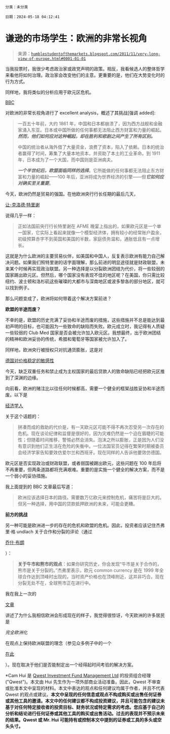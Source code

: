 ```

分类：未分类

日期：2024-05-18 04:12:41

```

# 谦逊的市场学生：欧洲的非常长视角

> 来源：[`humblestudentofthemarkets.blogspot.com/2011/11/very-long-view-of-europe.html#0001-01-01`](https://humblestudentofthemarkets.blogspot.com/2011/11/very-long-view-of-europe.html#0001-01-01)

当我投票时，我很少考虑政治家或政党声明的政策。相反，我看候选人的整体哲学来看他将如何治理。政治家会改变他们的主意。更重要的是，他们在大势变化时的行为方式。

同样地，我将类似的分析应用于欧元区危机。

[BBC](http://www.bbc.co.uk/news/magazine-15619946)

对欧洲的非常长视角进行了 excellent analysis，概述了其挑战[强调 added]:

> 一百五十年前，大约 1861 年，中国和日本都崩溃了，因为西方战舰和金融家涌入东亚。日本或中国所做的任何事都无法阻止西方财富和力量的崛起。***然而，他们如何应对这种崛起，却在胜利和悲剧之间产生了所有区别。***
> 
> 中国的统治者从海外借了大量资金，浪费了资本，陷入了依赖。日本的统治者赢得了时间，筹集了大量本地资本，并资助了本土的工业革命。到 1911 年，日本成为了一个大国，而中国则是亚洲病夫。
> 
> ***一个半世纪后，欧盟面临同样的选择***。它所能做的任何事都无法阻止东方财富和力量的崛起——100 年后，亚洲将成为世界经济的引擎——但***它如何应对确实至关重要***。

今天，欧洲仍然是贸易的强国。在他欧洲央行行长任期的最后几天，

[让-克洛德·特里谢](http://www.telegraph.co.uk/finance/comment/jeremy-warner/8825327/Europes-grand-plan-risks-slow-death-by-a-thousand-cuts.html)

说得几乎一样：

> 正如法国前央行行长特里谢在 AFME 晚宴上指出的，如果欧元区是一个单一国家，它实际上看起来就像一个模型经济体，拥有较小的经常账户盈余，初级预算赤字不到英国和美国的半数，家庭债务温和，通胀低且有一点增长。

这就是为什么欧洲的主要贸易伙伴，如美国和中国人，反复表示欧洲有能力自己解决问题。如果我们照特里谢的话字面理解，那么前进的明显途径就是财政联盟，未来某个时候再实现政治联盟。另一种选择是以分裂欧洲团结为代价，将一些较弱的国家踢出欧元区。但然后，哪个国家没有表现不佳的地区呢？在美国，你只需比较纽约、波士顿和洛杉矶这些璀璨的大都市与深南地区或波多黎各的部分地区，就可以找到例子。

那么问题变成了，欧洲将如何带着这个解决方案前进？

**欧盟的半途而废？**

不幸的是，欧盟的历史充满了妥协和半途而废的措施，这些措施并不总是能达到最初声明的目标，也可能因为一些致命的缺陷而失败。欧元成立时，我记得有人质疑一些较弱的 Club Med 国家是否会被允许加入欧元区。我想最终，出于欧洲团结的精神和欧洲妥协的传统，希腊和葡萄牙等国家被允许加入了。

同样地，欧洲央行被授权只对抗通货膨胀，这是对

[德国对价格稳定的敏感性](http://on.ft.com/tzhNLk)

今天，缺乏双重任务和禁止成为主权国家的最后贷款人的致命缺陷已经把欧元区推到了深渊的边缘。

向前看，欧洲的赌注比以往任何时候都高，需要一个健全的框架战胜妥协和半途而废。以下是

[经济学人](http://www.economist.com/node/21536866?frsc=dg%7Ca)

关于这个话题的：

> 拼凑而成的救助的代价是，有一天欧元区可能不得不再次忍受另一次存在的危机。现在谈论纪律和监督是很好的，因为灾难仍然是一个迫在眉睫的可能性；但随着时间推移，警惕必然会消失。泡沫之所以膨胀，正是因为人们没有意识到他们正生活在危险的失衡中。一位法国官员记得在繁荣时期被委员会经济学家告知要效仿爱尔兰和西班牙。现在同样的人告诉他要效仿德国。

欧元区是否实现政治或财政联盟，或者弱国被踢出欧元，这些问题在 100 年后将不再重要，但两条道路都将充满艰难。重要的是实施一个健全的解决方案，而不是一个弱小的妥协措施。

我上面提到的 BBC 文章最后写道：

> 欧洲应该选择日本的路径。需要数万亿欧元来控制危机，痛苦将是巨大的。但另一种选择，用中国的贷款抵押欧洲的未来，可能会更糟。

**前方的挑战**

另一种可能是欧洲进一步的存在的危机和欧盟的危机。因此，投资者应该记住杰弗里·格 undlach 关于合作和分裂的评论（通过

[乔什·布朗](http://www.thereformedbroker.com/2011/09/29/notes-from-the-doubleline-lunch-with-jeffrey-gundlach/)

）：

> **关于牛市和熊市的观点**：如果你研究历史，你会发现“牛市是关于合作的，熊市是关于分裂的。”杰弗里表示，欧元 common currency 是在 1999 年全球合作达到顶峰时出现的，当时资产价格也在顶峰附近，这并非巧合。现在分裂无处不在，全球熊市正在进行中。

我在我上一次的

[文章](http://humblestudentofthemarkets.blogspot.com/2011/11/remembrance-day-in-eurozone.html)

讲述了为什么我相信欧洲会形成现在的样子，我觉得很惊讶，今天欧洲的许多居民是

*完全欧洲化*

在观点上保持欧洲联盟的理念（参见众多例子中的一个

[在此](http://www.huffingtonpost.co.uk/2011/10/19/eurozone-crisis-tory-peer_n_1019034.html)

）。现在取决于他们是否能制定出一个经得起时间考验的解决方案。

*Cam Hui 是 [Qwest Investment Fund Management Ltd](http://www.qwestfunds.com/) 的投资组合经理("Qwest")。本文由 Hui 先生作为一项外部商业活动准备。因此，Qwest 不审查或批准本文中呈现的材料。本文中表达的观点和任何建议均属于作者，并且不代表 Qwest 的观点或建议。**本文中呈现的任何信息或观点不构成购买或出售任何证券或其他工具的邀请。本文中的任何建议都不构成投资建议，并且可能包含的建议未基于对任何特定接收者的投资目标、财务状况或特定需求的考虑。您应基于自己的分析和结论进行任何证券或其他工具的购买或出售活动。过去的表现并不预示未来的结果。Qwest 或 Mr. Hui 可能持有或控制本文中提到的证券或工具的多头或空头头寸。**
